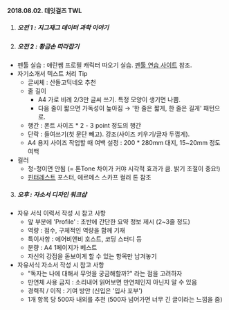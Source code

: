 #### 2018.08.02. 데잇걸즈 TWL



1. ##### 오전 1 : 지그재그 데이터 과학 이야기

   

2. ##### 오전 2 : 황금손 따라잡기

- 펜툴 실습 : 애란쌤 프로필 캐릭터 따오기 실습. [펜툴 연습 사이트](http://bezier.method.ac/) 참조.
- 자기소개서 텍스트 처리 Tip
  - 글씨체 : 산돌고딕네오 추천
  - 줄 길이 
    - A4 가로 비례 2/3만 글씨 쓰기. 특정 모양이 생기면 나쁨.
    - 다음 줄이 짧으면 가독성이 높아짐 → '한 줄은 짧게, 한 줄은 길게' 패턴으로.
  - 행간 : 폰트 사이즈 * 2 - 3 point 정도의 행간 
  - 단락 : 들여쓰기(첫 문단 빼고). 강조(사이즈 키우기/글자 두껍게).
  - A4 용지 사이즈 작업할 때 여백 설정 : 200 * 280mm 대지, 15~20mm 정도 여백
- 컬러 
  - 청-청이면 안됨 (= 톤Tone 차이가 커야 시각적 효과가 큼. 밝기 조절이 중요!)
  - [핀터레스트](https://www.pinterest.co.kr/) 포스터, 에르메스 스카프 컬러 톤 참조



3. ##### 오후 : 자소서 디자인 워크샵

- 자유 서식 이력서 작성 시 참고 사항
  - 앞 부분에 'Profile' : 초반에 간단한 요약 정보 제시 (2~3줄 정도)
  - 역량 : 점수, 구체적인 역량을 함께 기재
  - 특이사항 : 에어비앤비 호스트, 코딩 스터디 등
  - 분량 : A4 1페이지가 베스트
  - 자신의 강점을 돋보이게 할 수 있는 항목만 남겨놓기
- 자유서식 자소서 작성 시 참고 사항
  - "독자는 나에 대해서 무엇을 궁금해할까?" 라는 점을 고려하자
  - 만연체 사용 금지 : 소리내어 읽어보면 만연체인지 아닌지 알 수 있음
  - 경력직 / 이직 : 기여 방안 (신입은 '입사 포부')
  - 1개 항목 당 500자 내외를 추천 (500자 넘어가면 너무 긴 글이라는 느낌을 줌)